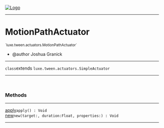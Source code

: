 
[![Logo](../../../../images/logo.png)](../../../../api/index.html)

---



<h1>MotionPathActuator</h1>
<small>`luxe.tween.actuators.MotionPathActuator`</small>

* @author Joshua Granick

---

`class`extends <code><span>luxe.tween.actuators.SimpleActuator</span></code>

---

&nbsp;
&nbsp;







<h3>Methods</h3> <hr/><span class="method apipage">
            <a name="apply"><a class="lift" href="#apply">apply</a></a><code class="signature apipage">apply() : Void</code><br/><span class="small_desc_flat"></span>
        </span>
    <span class="method apipage">
            <a name="new"><a class="lift" href="#new">new</a></a><code class="signature apipage">new(target:<span></span>, duration:Float<span></span>, properties:<span></span>) : Void</code><br/><span class="small_desc_flat"></span>
        </span>
    





---

&nbsp;
&nbsp;
&nbsp;
&nbsp;